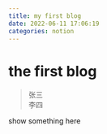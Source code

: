 ```yaml
---
title: my first blog
date: 2022-06-11 17:06:19
categories: notion
---
```

# the first blog
>张三  
>李四  

show something here
